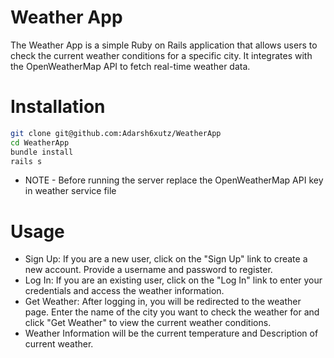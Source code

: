 # Weather App

The Weather App is a simple Ruby on Rails application that allows
users to check the current weather conditions for a specific city.
It integrates with the OpenWeatherMap API to fetch real-time
weather data.


# Installation

```sh
git clone git@github.com:Adarsh6xutz/WeatherApp
cd WeatherApp
bundle install
rails s
```

* NOTE - Before running the server replace the OpenWeatherMap API key in weather service file

# Usage

* Sign Up: If you are a new user, click on the "Sign Up" link to create a new account. Provide a username and password to register.
* Log In: If you are an existing user, click on the "Log In" link to enter your credentials and access the weather information.
* Get Weather: After logging in, you will be redirected to the weather page. Enter the name of the city you want to check the weather for and click "Get Weather" to view the current weather conditions.
* Weather Information will be the current temperature and Description of current weather.
